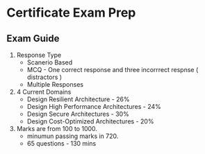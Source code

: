 # Certificate Exam Prep

## Exam Guide

1. Response Type
    - Scanerio Based
    - MCQ - One correct response and three incorrrect respnse ( distractors )
    - Multiple Responses
1. 4 Current Domains 
    - Design Resilient Architecture - 26%
    - Design High Performance Architectures - 24%
    - Design Secure Architectures - 30%
    - Design Cost-Optimized Architectures - 20%
1. Marks are from 100 to 1000.
    - minumun passing marks in 720.
    - 65 questions - 130 mins
